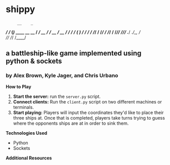 # shippy


         __    _                  
   _____/ /_  (_)___  ____  __  __
  / ___/ __ \/ / __ \/ __ \/ / / /
 (__  ) / / / / /_/ / /_/ / /_/ / 
/____/_/ /_/_/ .___/ .___/\__, /  
            /_/   /_/    /____/   


## a battleship-like game implemented using python & sockets
### by Alex Brown, Kyle Jager, and Chris Urbano
**How to Play**
1. **Start the server:** run the `server.py` script.
2. **Connect clients:** Run the `client.py` script on two different machines or terminals.
3. **Start playing:** Players will input the coordinates they'd like to place their three ships at. Once that is completed, players take turns trying to guess where the opponents ships are at in order to sink them.

**Technologies Used**
* Python
* Sockets

**Additional Resources**
